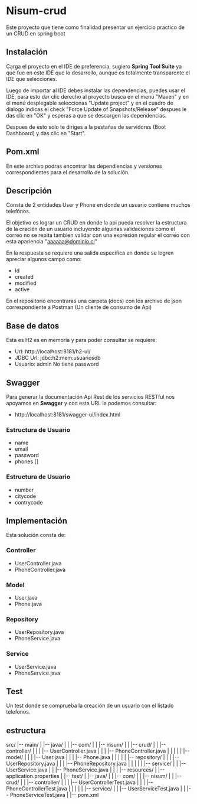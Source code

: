 # Nisum-crud
Este proyecto que tiene como finalidad presentar un ejercicio practico de un CRUD en spring boot

## Instalación
Carga el proyecto en el IDE de preferencia, sugiero **Spring Tool Suite** ya que fue en este IDE que lo desarrollo, aunque es totalmente transparente el IDE que selecciones.

Luego de importar al IDE debes instalar las dependencias, puedes usar el IDE, para esto dar clic derecho al proyecto busca en el menú "Maven" y en el menú desplegable seleccionas "Update project" y en el cuadro de dialogo indicas el check "Force Update of Snapshots/Release" despues le das clic en "OK" y esperas a que se descargen las dependencias.

Despues de esto solo te diriges a la pestañas de servidores (Boot Dashboard)  y das clic en "Start".

## Pom.xml
En este archivo podras encontrar las dependiencias y versiones correspondientes para el desarrollo de la solución.

## Descripción
Consta de 2 entidades User y Phone en donde un usuario contiene muchos telefónos.

El objetivo es lograr un CRUD en donde la api pueda resolver la estructura de la cración de un usuario incluyendo alguinas validaciones como el correo no se repita tambien validar con una expresión regular el correo con esta apariencia "aaaaaa@dominio.cl"

En la respuesta se requiere una salida especifica en donde se logren apreciar algunos campo como:

- Id
- created
- modified
- active

En el repositorio encontraras una carpeta (docs) con los archivo de json correspondiente a Postman (Un cliente de consumo de Api)

## Base de datos
Esta es H2 es en memoria y para poder consultar se requiere:

- Url: http://localhost:8181/h2-ui/
- JDBC Url: jdbc:h2:mem:usuariosdb
- Usuario: admin
No tiene password

## Swagger
Para generar la documentación Api Rest de los servicios RESTful nos apoyamos en **Swagger** y con esta URL la podemos consultar:

- http://localhost:8181/swagger-ui/index.html

### Estructura de Usuario
- name
- email
- password
- phones []

### Estructura de Usuario
- number
- citycode
- contrycode

## Implementación
Esta solución consta de:

### Controller
- UserController.java
- PhoneController.java

### Model
- User.java
- Phone.java

### Repository
- UserRepository.java
- PhoneService.java

### Service
- UserService.java
- PhoneService.java

## Test
Un test donde se comprueba la creación de un usuario con el listado telefonos.

  
## estructura
src/
|-- main/
|   |-- java/
|   |   |-- com/
|   |       |-- nisum/
|   |           |-- crud/
|   |               |-- controller/
|   |               |   |-- UserController.java
|   |               |   |-- PhoneController.java
|   |               |
|   |               |-- model/
|   |               |   |-- User.java
|   |               |   |-- Phone.java
|   |               |
|   |               |-- repository/
|   |               |   |-- UserRepository.java
|   |               |   |-- PhoneRepository.java
|   |               |
|   |               |-- service/
|   |                   |-- UserService.java
|   |                   |-- PhoneService.java
|   |
|   |-- resources/
|       |-- application.properties
|
|-- test/
|   |-- java/
|   |   |-- com/
|   |       |-- nisum/
|   |           |-- crud/
|   |               |-- controller/
|   |               |   |-- UserControllerTest.java
|   |               |   |-- PhoneControllerTest.java
|   |               |
|   |               |-- service/
|   |                   |-- UserServiceTest.java
|   |                   |-- PhoneServiceTest.java
|
|-- pom.xml